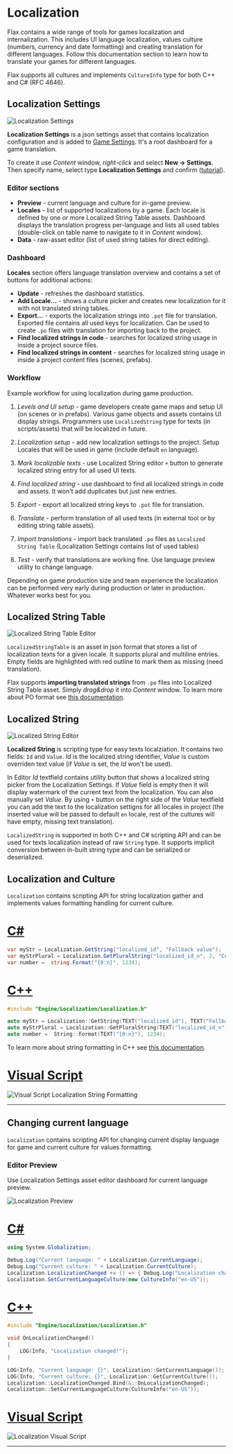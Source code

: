 # Localization

Flax contains a wide range of tools for games localization and internalization. This includes UI language localization, values culture (numbers, currency and date formatting) and creating translation for different languages. Follow this documentation section to learn how to translate your games for different languages.

Flax supports all cultures and implements `CultureInfo` type for both C++ and C# (RFC 4646).

## Localization Settings

![Localization Settings](media/localization-settings.png)

**Localization Settings** is a json settings asset that contains localization configuration and is added to [Game Settings](../game-settings/index.md). It's a root dashboard for a game translation.

To create it use *Content* window, *right-click* and select **New -> Settings**. Then specify name, select type **Localization Settings** and confirm ([tutorial](../game-settings/index.md#creating-settings)).

### Editor sections

* **Preview** - current language and culture for in-game preview.
* **Locales** - list of supported localizations by a game. Each locale is defined by one or more Localized String Table assets. Dashboard displays the translation progress per-language and lists all used tables (double-click on table name to navigate to it in *Content* window).
* **Data** - raw-asset editor (list of used string tables for direct editing).

### Dashboard

**Locales** section offers language translation overview and contains a set of buttons for additional actions:
* **Update** - refreshes the dashboard statistics.
* **Add Locale...** - shows a culture picker and creates new localization for it with not translated string tables.
* **Export...** - exports the localization strings into `.pot` file for translation. Exported file contains all used keys for localization. Can be used to create `.po` files with translation for importing back to the project.
* **Find localized strings in code** - searches for localized string usage in inside a project source files.
* **Find localized strings in content** - searches for localized string usage in inside a project content files (scenes, prefabs).

### Workflow

Example workflow for using localization during game production.

1) *Levels and UI setup* - game developers create game maps and setup UI (on scenes or in prefabs). Various game objects and assets contains UI display strings. Programmers use `LocalizedString` type for texts (in scripts/assets) that will be localized in future.

2) *Localization setup* - add new localization settings to the project. Setup Locales that will be used in game (include default `en` language).

3) *Mark localizable texts* - use Localized String editor `+` button to generate localized string entry for all used UI texts.

4) *Find localized string* - use dashboard to find all localized strings in code and assets. It won't add duplicates but just new entries.

5) *Export* - export all localized string keys to `.pot` file for translation.

6) *Translate* - perform translation of all used texts (in external tool or by editing string table assets).

7) *Import translations* - import back translated `.po` files as `Localized String Table` (Localization Settings contains list of used tables)

8) *Test* - verify that translations are working fine. Use language preview utility to change language.

Depending on game production size and team experience the localization can be performed very early during production or later in production. Whatever works best for you.

## Localized String Table

![Localized String Table Editor](media/localized-string-table.png)

`LocalizedStringTable` is an asset in json format that stores a list of localization texts for a given locale. It supports plural and multiline entries. Empty fields are highlighted with red outline to mark them as missing (need translation).

Flax supports **importing translated strings** from `.po` files into Localized String Table asset. Simply *drag&drop* it into *Content* window. To learn more about PO format see [this documentation](https://www.gnu.org/software/gettext/manual/html_node/PO-Files.html).

## Localized String

![Localized String Editor](media/localized-string.png)

**Localized String** is scripting type for easy texts localziation. It contains two fields: `Id` and `Value`. *Id* is the localized string identifier, *Value* is custom overriden text value (if *Value* is set, the *Id* won't be used).

In Editor *Id* textfield contains utility button that shows a localized string picker from the Localization Settings. If *Value* field is empty then it will display watermark of the current text from the localization. You can also manually set *Value*. By using `+` button on the right side of the *Value* textfield you can add the text to the localization settigns for all locales in project (the inserted value will be passed to default `en` locale, rest of the cultures will have empty, missing text translation).

`LocalizedString` is supported in both C++ and C# scripting API and can be used for texts localization instead of raw `String` type. It supports implicit conversion between in-built string type and can be serialized or deserialized.

## Localization and Culture

`Localization` contains scripting API for string localization gather and implements values formatting handling for current culture.

# [C#](#tab/code-csharp)
```cs
var myStr = Localization.GetString("localized_id", "Fallback value");
var myStrPlural = Localization.GetPluralString("localized_id_n", 2, "Count: {}");
var number =  string.Format("{0:n}", 1234);
```
# [C++](#tab/code-cpp)
```cpp
#include "Engine/Localization/Localization.h"

auto myStr = Localization::GetString(TEXT("localized_id"), TEXT("Fallback value"));
auto myStrPlural = Localization::GetPluralString(TEXT("localized_id_n"), 2, TEXT("Count: {}"));
auto number =  String::Format(TEXT("{0:n}"), 1234);
```

To learn more about string formatting in C++ see [this documentation](../../scripting/cpp/string-formatting.md).
# [Visual Script](#tab/code-vs)
![Visual Script Localization String Formatting](media/localization-vs-format.png)
***

### 

## Changing current language

`Localization` contains scripting API for changing current display language for game and current culture for values formatting.

### Editor Preview

Use Localization Settings asset editor dashboard for current language preview.

![Localization Preview](media/localization-preview.gif)

# [C#](#tab/code-csharp)
```cs
using System.Globalization;

Debug.Log("Current language: " + Localization.CurrentLanguage);
Debug.Log("Current culture: " + Localization.CurrentCulture);
Localization.LocalizationChanged += () => { Debug.Log("Localization changed!"); };
Localization.SetCurrentLanguageCulture(new CultureInfo("en-US"));
```
# [C++](#tab/code-cpp)
```cpp
#include "Engine/Localization/Localization.h"

void OnLocalizationChanged()
{
    LOG(Info, "Localization changed!");
}

LOG(Info, "Current language: {}", Localization::GetCurrentLanguage());
LOG(Info, "Current culture: {}", Localization::GetCurrentCulture());
Localization::LocalizationChanged.Bind(&::OnLocalizationChanged);
Localization::SetCurrentLanguageCulture(CultureInfo("en-US"));
```
# [Visual Script](#tab/code-vs)
![Localization Visual Script](media/localization-vs-language.png)
***
